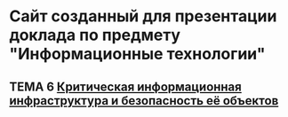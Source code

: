 # Сайт созданный для презентации доклада по предмету "Информационные технологии"
 
 
## ТЕМА 6 [ Критическая информационная инфраструктура и безопасность её объектов ](base/base.md)